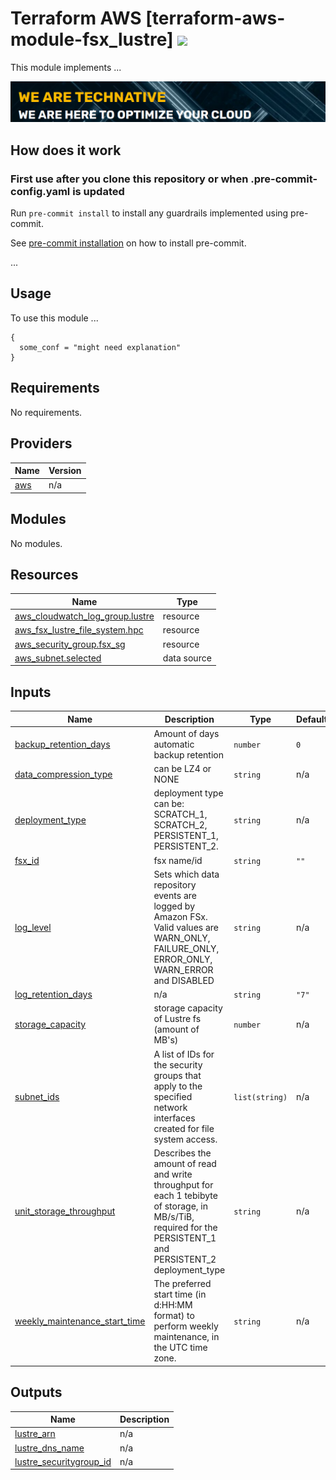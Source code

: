 # Terraform AWS [terraform-aws-module-fsx_lustre] ![](https://img.shields.io/github/workflow/status/TechNative-B-V/terraform-aws-module-fsx_lustre/tflint.yaml?style=plastic)

<!-- SHIELDS -->

This module implements ...

[![](we-are-technative.png)](https://www.technative.nl)

## How does it work

### First use after you clone this repository or when .pre-commit-config.yaml is updated

Run `pre-commit install` to install any guardrails implemented using pre-commit.

See [pre-commit installation](https://pre-commit.com/#install) on how to install pre-commit.

...

## Usage

To use this module ...

```hcl
{
  some_conf = "might need explanation"
}
```

<!-- BEGIN_TF_DOCS -->
## Requirements

No requirements.

## Providers

| Name | Version |
|------|---------|
| <a name="provider_aws"></a> [aws](#provider\_aws) | n/a |

## Modules

No modules.

## Resources

| Name | Type |
|------|------|
| [aws_cloudwatch_log_group.lustre](https://registry.terraform.io/providers/hashicorp/aws/latest/docs/resources/cloudwatch_log_group) | resource |
| [aws_fsx_lustre_file_system.hpc](https://registry.terraform.io/providers/hashicorp/aws/latest/docs/resources/fsx_lustre_file_system) | resource |
| [aws_security_group.fsx_sg](https://registry.terraform.io/providers/hashicorp/aws/latest/docs/resources/security_group) | resource |
| [aws_subnet.selected](https://registry.terraform.io/providers/hashicorp/aws/latest/docs/data-sources/subnet) | data source |

## Inputs

| Name | Description | Type | Default | Required |
|------|-------------|------|---------|:--------:|
| <a name="input_backup_retention_days"></a> [backup\_retention\_days](#input\_backup\_retention\_days) | Amount of days automatic backup retention | `number` | `0` | no |
| <a name="input_data_compression_type"></a> [data\_compression\_type](#input\_data\_compression\_type) | can be LZ4 or NONE | `string` | n/a | yes |
| <a name="input_deployment_type"></a> [deployment\_type](#input\_deployment\_type) | deployment type can be: SCRATCH\_1, SCRATCH\_2, PERSISTENT\_1, PERSISTENT\_2. | `string` | n/a | yes |
| <a name="input_fsx_id"></a> [fsx\_id](#input\_fsx\_id) | fsx name/id | `string` | `""` | no |
| <a name="input_log_level"></a> [log\_level](#input\_log\_level) | Sets which data repository events are logged by Amazon FSx. Valid values are WARN\_ONLY, FAILURE\_ONLY, ERROR\_ONLY, WARN\_ERROR and DISABLED | `string` | n/a | yes |
| <a name="input_log_retention_days"></a> [log\_retention\_days](#input\_log\_retention\_days) | n/a | `string` | `"7"` | no |
| <a name="input_storage_capacity"></a> [storage\_capacity](#input\_storage\_capacity) | storage capacity of Lustre fs (amount of MB's) | `number` | n/a | yes |
| <a name="input_subnet_ids"></a> [subnet\_ids](#input\_subnet\_ids) | A list of IDs for the security groups that apply to the specified network interfaces created for file system access. | `list(string)` | n/a | yes |
| <a name="input_unit_storage_throughput"></a> [unit\_storage\_throughput](#input\_unit\_storage\_throughput) | Describes the amount of read and write throughput for each 1 tebibyte of storage, in MB/s/TiB, required for the PERSISTENT\_1 and PERSISTENT\_2 deployment\_type | `string` | n/a | yes |
| <a name="input_weekly_maintenance_start_time"></a> [weekly\_maintenance\_start\_time](#input\_weekly\_maintenance\_start\_time) | The preferred start time (in d:HH:MM format) to perform weekly maintenance, in the UTC time zone. | `string` | n/a | yes |

## Outputs

| Name | Description |
|------|-------------|
| <a name="output_lustre_arn"></a> [lustre\_arn](#output\_lustre\_arn) | n/a |
| <a name="output_lustre_dns_name"></a> [lustre\_dns\_name](#output\_lustre\_dns\_name) | n/a |
| <a name="output_lustre_securitygroup_id"></a> [lustre\_securitygroup\_id](#output\_lustre\_securitygroup\_id) | n/a |
<!-- END_TF_DOCS -->
